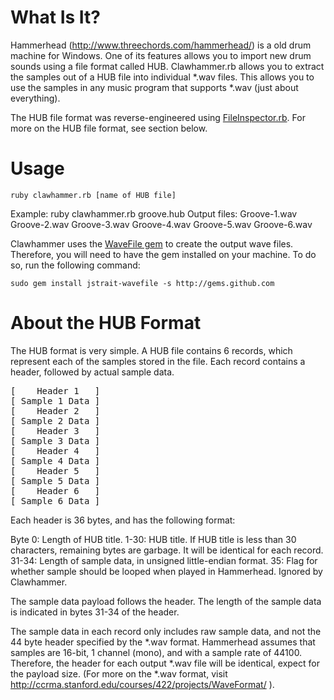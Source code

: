 What Is It?
===========

Hammerhead (<http://www.threechords.com/hammerhead/>) is a old drum machine for Windows. One of its features allows you to import new drum sounds using a file format called HUB. Clawhammer.rb allows you to extract the samples out of a HUB file into individual \*.wav files. This allows you to use the samples in any music program that supports \*.wav (just about everything).

The HUB file format was reverse-engineered using [FileInspector.rb](http://github.com/jstrait/fileinspector/tree/master). For more on the HUB file format, see section below.


Usage
=====

    ruby clawhammer.rb [name of HUB file]

Example:
    ruby clawhammer.rb groove.hub
Output files:
    Groove-1.wav
    Groove-2.wav
    Groove-3.wav
    Groove-4.wav
    Groove-5.wav
    Groove-6.wav

Clawhammer uses the [WaveFile gem](http://www.github.com/jstrait/wavefile) to create the output wave files. Therefore, you will need to have the gem installed on your machine. To do so, run the following command:

	sudo gem install jstrait-wavefile -s http://gems.github.com

About the HUB Format
====================

The HUB format is very simple. A HUB file contains 6 records, which represent each of the samples stored in the file. Each record contains a header, followed by actual sample data.

<pre>[    Header 1   ]
[ Sample 1 Data ]
[    Header 2   ]
[ Sample 2 Data ]
[    Header 3   ]
[ Sample 3 Data ]
[    Header 4   ]
[ Sample 4 Data ]
[    Header 5   ]
[ Sample 5 Data ]
[    Header 6   ]
[ Sample 6 Data ]</pre>

Each header is 36 bytes, and has the following format:

Byte 0: Length of HUB title.
  1-30: HUB title. If HUB title is less than 30 characters,
        remaining bytes are garbage. It will be identical for each record.
 31-34: Length of sample data, in unsigned little-endian format.
    35: Flag for whether sample should be looped when played in Hammerhead. Ignored by Clawhammer.

The sample data payload follows the header. The length of the sample data is indicated in bytes 31-34 of the header.

The sample data in each record only includes raw sample data, and not the 44 byte header specified by the \*.wav format. Hammerhead assumes that samples are 16-bit, 1 channel (mono), and with a sample rate of 44100. Therefore, the header for each output \*.wav file will be identical, expect for the payload size. (For more on the \*.wav format, visit http://ccrma.stanford.edu/courses/422/projects/WaveFormat/ ).